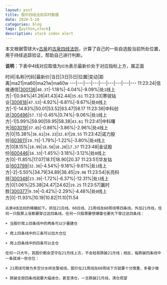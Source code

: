 ```yaml
---
layout: post
title: 股价四线法则实时数据
date: 2020-5-10
categories: blog
tags: [python,stock]
description: stock index alert
---
```



本文根据雪球大v[古泉](https://xueqiu.com/u/7148646888)的[古泉四线法则](https://xueqiu.com/7148646888/130498192)，计算了自己的一些自选股当前所处位置，用于持续追踪验证，帮助自己进行判断。

**说明**：下表中4线对应取值为`红色`表示最新价处于对应指标上方，属正面

时间|名称|代码|最新价|当日|3日|5日|位置|变动|距离|ma21|ma60|ma21w|ma60w
---|---|---|---|---|---|---|---|---
11:23:24|信维通信|[300136](https://xueqiu.com/S/SZ300136)|`40.37`|-1.18%|-4.04%|-9.09%|处`1`线上方|-1|0.94%|41.26|41.43|42.44|`35.61`
11:23:33|寒锐钴业|[300618](https://xueqiu.com/S/SZ300618)|`47.53`|-4.92%|-6.81%|-9.67%|处`0`线上方|-1|-14.83%|50.01|53.52|63.47|58.17
11:23:36|中科创达|[300496](https://xueqiu.com/S/SZ300496)|`57.73`|-0.45%|0.74%|-9.06%|处`1`线上方|-1|5.99%|59.90|59.95|58.38|`43.61`
11:23:41|中科曙光|[603019](https://xueqiu.com/S/SH603019)|`37.85`|-0.86%|-3.86%|-2.96%|处`4`线上方|0|15.38%|`36.61`|`34.33`|`32.87`|`28.55`
11:23:42|诺力股份|[603611](https://xueqiu.com/S/SH603611)|`19.75`|-1.79%|-1.22%|-3.80%|处`4`线上方|0|8.15%|`18.99`|`18.56`|`18.20`|`17.37`
11:23:48|金证股份|[600446](https://xueqiu.com/S/SH600446)|`16.33`|-1.45%|-3.18%|-3.12%|处`0`线上方|0|-11.85%|17.07|18.11|18.90|20.37
11:23:51|华友钴业|[603799](https://xueqiu.com/S/SH603799)|`32.36`|-4.54%|-9.18%|-9.61%|处`1`线上方|-2|-5.50%|34.79|34.89|38.45|`29.98`
11:23:54|长亮科技|[300348](https://xueqiu.com/S/SZ300348)|`23.39`|-1.72%|-6.37%|-12.31%|处`1`线上方|0|1.06%|25.38|24.47|24.62|`19.25`
11:23:57|赢时胜|[300377](https://xueqiu.com/S/SZ300377)|`9.59`|-0.42%|-2.29%|-4.48%|处`0`线上方|0|-11.93%|10.19|10.82|11.10|11.54

```
古泉4线法则的精髓如下。抓住21日线、60日线、21周线及60周线等四条线，外加21月线，任何一只股票上涨都要穿过这四条线，任何一只股票要想爆雷也要先下穿过这四条线：

+ 当股价爬上四条线中的两条可以少量建仓

+ 爬上四条线中的三条可以加大仓位

+ 爬上四条线中的四条可以全仓

任何一只大牛，其股价都会坚守在21月线上方，不会轻易跌破21月线；相反，每跌破四条线中一条就减一些仓位：

+ 21周线可做为多空分水岭及警戒线，股价在21周线及60周线下方就要十分慎重，多看少做

+ 跌破全部四条线就要大幅减仓，甚至清仓，一旦跌破21月线，清仓观望
```